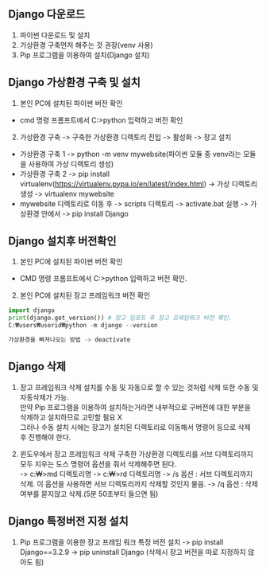 ## Django 다운로드

1. 파이썬 다운로드 및 설치
2. 가상환경 구축먼저 해주는 것 권장(venv 사용)
3. Pip 프로그램을 이용하여 설치(Django 설치)

## Django 가상환경 구축 및 설치

1. 본인 PC에 설치된 파이썬 버전 확인
- cmd 명령 프롬프트에서 C:>python 입력하고 버전 확인
2. 가상환경 구축 -> 구축한 가상환경 디렉토리 진입 -> 활성화 -> 장고 설치
- 가상환경 구축 1 -> python -m venv mywebsite(파이썬 모듈 중 venv라는 모듈을 사용하여 가상 디렉토리 생성)
- 가상환경 구축 2 -> pip install virtualenv(https://virtualenv.pypa.io/en/latest/index.html) 
                    -> 가상 디렉토리 생성 -> virtualenv mywebsite
- mywebsite 디렉토리로 이동 후 -> scripts 디렉토리 -> activate.bat 실행 -> 가상환경 안에서 -> pip install Django

## Django 설치후 버전확인

1. 본인 PC에 설치된 파이썬 버전 확인
- CMD 명령 프롬프트에서 C:>python 입력하고 버전 확인.
2. 본인 PC에 설치된 장고 프레임워크 버전 확인
```python
import django
print(django.get_version()) # 장고 임포트 후 장고 프레임워크 버전 확인.
C:₩users₩userid₩python -m django --version

가상환경을 빠져나오는 방법 -> deactivate
```
## Django 삭제

1. 장고 프레임워크 삭제
설치를 수동 및 자동으로 할 수 있는 것처럼 삭제 또한 수동 및 자동삭제가 가능.  
만약 Pip 프로그램을 이용하여 설치하는거라면 내부적으로 구버전에 대한 부분을 삭제하고 설치하므로 고민할 필요 X  
그러나 수동 설치 시에는 장고가 설치된 디렉토리로 이동해서 명령어 등으로 삭제 후 진행해야 한다.  

2. 윈도우에서 장고 프레임워크 삭제
 구축한 가상환경 디렉토리를 서브 디렉토리까지 모두 지우는 도스 명령어 옵션을 줘서 삭제해주면 된다.  
    -> c:₩>md 디렉토리명
    -> c:₩>rd 디렉토리명
    -> /s 옵션  : 서브 디렉토리까지 삭제. 이 옵션을 사용하면 서브 디렉토리까지 삭제할 것인지 물음.
    -> /q 옵션  : 삭제여부를 묻지않고 삭제.(5분 50초부터 들으면 됨)
    
## Django 특정버전 지정 설치

1. Pip 프로그램을 이용한 장고 프레임 워크 특정 버전 설치
    -> pip install Django==3.2.9
    -> pip uninstall Django (삭제시 장고 버전을 따로 지정하지 않아도 됨)
    


